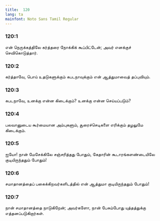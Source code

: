 ```yaml
---
title:  120
lang: ta
mainfont: Noto Sans Tamil Regular
---
```


###  120:1

என் நெருக்கத்திலே கர்த்தரை நோக்கிக் கூப்பிட்டேன்; அவர் எனக்குச் செவிகொடுத்தார்.

###  120:2

கர்த்தாவே, பொய் உதடுகளுக்கும் கபடநாவுக்கும் என் ஆத்துமாவைத் தப்புவியும்.

###  120:3

கபடநாவே, உனக்கு என்ன கிடைக்கும்? உனக்கு என்ன செய்யப்படும்?

###  120:4

பலவானுடைய கூர்மையான அம்புகளும், சூரைச்செடிகளை எரிக்கும் தழலுமே கிடைக்கும்.

###  120:5

ஐயோ! நான் மேசேக்கிலே சஞ்சரித்தது போதும், கேதாரின் கூடாரங்களண்டையிலே குடியிருந்ததும் போதும்!

###  120:6

சமாதானத்தைப் பகைக்கிறவர்களிடத்தில் என் ஆத்துமா குடியிருந்ததும் போதும்!

###  120:7

நான் சமாதானத்தை நாடுகிறேன்; அவர்களோ, நான் பேசும்போது யுத்தத்துக்கு எத்தனப்படுகிறார்கள்.

